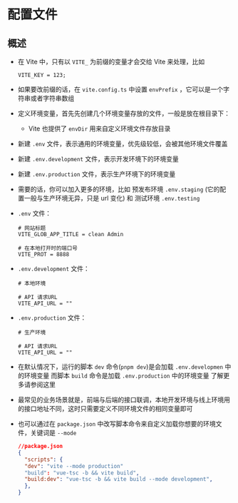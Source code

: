 # 配置文件

## 概述

+ 在 Vite 中，只有以 `VITE_` 为前缀的变量才会交给 Vite 来处理，比如

  ```
  VITE_KEY = 123;
  ```

+ 如果要改前缀的话，在 `vite.config.ts` 中设置 `envPrefix` ，它可以是一个字符串或者字符串数组

+ 定义环境变量，首先先创建几个环境变量存放的文件，一般是放在根目录下：

  + Vite 也提供了 `envDir` 用来自定义环境文件存放目录

+ 新建 `.env` 文件，表示通用的环境变量，优先级较低，会被其他环境文件覆盖

+ 新建 `.env.development` 文件，表示开发环境下的环境变量

+ 新建 `.env.production` 文件，表示生产环境下的环境变量

+ 需要的话，你可以加入更多的环境，比如 预发布环境 `.env.staging` (它的配置一般与生产环境无异，只是 url 变化) 和 测试环境 `.env.testing`

+ `.env` 文件：

  ```
  # 网站标题
  VITE_GLOB_APP_TITLE = clean Admin

  # 在本地打开时的端口号
  VITE_PROT = 8888
  ```

+ `.env.development` 文件：

  ```
  # 本地环境

  # API 请求URL
  VITE_API_URL = ""
  ```

+ `.env.production` 文件：

  ```
  # 生产环境

  # API 请求URL
  VITE_API_URL = ""
  ```

+ 在默认情况下，运行的脚本 `dev` 命令(`pnpm dev`)是会加载 `.env.developmen` 中的环境变量 而脚本 `build` 命令是加载 `.env.production` 中的环境变量 了解更多请参阅这里

+ 最常见的业务场景就是，前端与后端的接口联调，本地开发环境与线上环境用的接口地址不同，这时只需要定义不同环境文件的相同变量即可

+ 也可以通过在 `package.json` 中改写脚本命令来自定义加载你想要的环境文件，关键词是 `--mode`

  ```json
  //package.json
  {
    "scripts": {
    "dev": "vite --mode production"
    "build": "vue-tsc -b && vite build",
    "build:dev": "vue-tsc -b && vite build --mode development",
    },
  }
  ```
